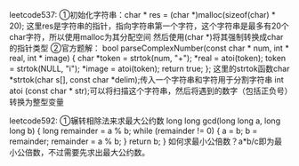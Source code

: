 leetcode537:
①初始化字符串：char * res = (char *)malloc(sizeof(char) * 20);
这里res是字符串的指针，指向字符串第一个字符，这个字符串是最多有20个char字符，所以使用malloc为其分配空间
然后使用(char *)将其强制转换成char的指针类型
②官方题解：
bool parseComplexNumber(const char * num, int * real, int * image) {
    char *token = strtok(num, "+");
    *real = atoi(token);
    token = strtok(NULL, "i");
    *image = atoi(token);
    return true;
};
这里的strtok函数char *strtok(char s[], const char *delim);传入一个字符串和字符用于分割字符串
int atoi (const char * str);可以将扫描这个字符串，然后将遇到的数字（包括正负号）转换为整型变量

leetcode592:
①辗转相除法来求最大公约数
long long gcd(long long a, long long b) {
    long remainder = a % b;
    while (remainder != 0) {
        a = b;
        b = remainder;
        remainder = a % b;
    }
    return b;
}
如何求最小公倍数？a*b/c即为最小公倍数，不过需要先求出最大公约数。
